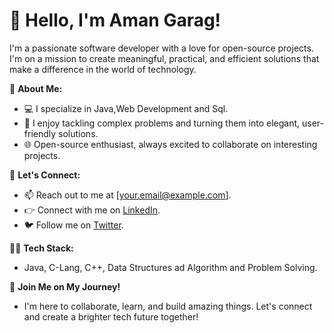 # 👋 Hello, I'm Aman Garag!

I'm a passionate software developer with a love for open-source projects. I'm on a mission to create meaningful, practical, and efficient solutions that make a difference in the world of technology.

🌱 **About Me:**
- 💻 I specialize in Java,Web Development and Sql.
- 🚀 I enjoy tackling complex problems and turning them into elegant, user-friendly solutions.
- 🌐 Open-source enthusiast, always excited to collaborate on interesting projects.

<!-- 🚀 **Projects:** -->
<!-- - 📦 I've contributed to several open-source projects. Explore my repositories to see some of my work.
- 🌟 Here are a few projects I'm proud of: [Project 1](link), [Project 2](link), [Project 3](link). -->
<!-- -  -->

💬 **Let's Connect:**
- 📫 Reach out to me at [your.email@example.com].
- 👉 Connect with me on [LinkedIn](https://www.linkedin.com/in/yourlinkedinprofile).
- 🐦 Follow me on [Twitter](https://twitter.com/yourtwitterhandle).

👨‍💻 **Tech Stack:**
- Java, C-Lang, C++, Data Structures ad Algorithm and Problem Solving.

<!-- 🚁 **Goals:**
- 🌈 My goal is to be . -->

🌟 **Join Me on My Journey!**
- I'm here to collaborate, learn, and build amazing things. Let's connect and create a brighter tech future together!

